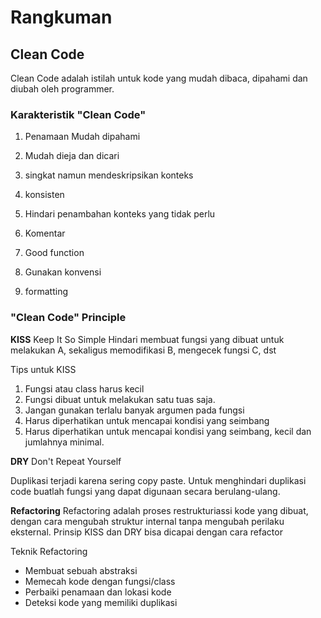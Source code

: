 # Rangkuman

## Clean Code

Clean Code adalah istilah untuk kode yang mudah dibaca, dipahami dan diubah oleh programmer.

### Karakteristik "Clean Code"

1. Penamaan Mudah dipahami

2. Mudah dieja dan dicari
3. singkat namun mendeskripsikan konteks
4. konsisten
5. Hindari penambahan konteks yang tidak perlu
6. Komentar
7. Good function
8. Gunakan konvensi
9. formatting

### "Clean Code" Principle

**KISS**
Keep It So Simple
Hindari membuat fungsi yang dibuat untuk melakukan A, sekaligus memodifikasi B, mengecek fungsi C, dst

Tips untuk KISS

1. Fungsi atau class harus kecil
2. Fungsi dibuat untuk melakukan satu tuas saja.
3. Jangan gunakan terlalu banyak argumen pada fungsi
4. Harus diperhatikan untuk mencapai kondisi yang seimbang
5. Harus diperhatikan untuk mencapai kondisi yang seimbang, kecil dan jumlahnya minimal.

**DRY**
Don't Repeat Yourself

Duplikasi terjadi karena sering copy paste. Untuk menghindari duplikasi code buatlah fungsi yang dapat digunaan secara berulang-ulang.

**Refactoring**
Refactoring adalah proses restrukturiassi kode yang dibuat, dengan cara mengubah struktur internal tanpa mengubah perilaku eksternal. Prinsip KISS dan DRY bisa dicapai dengan cara refactor

Teknik Refactoring

- Membuat sebuah abstraksi
- Memecah kode dengan fungsi/class
- Perbaiki penamaan dan lokasi kode
- Deteksi kode yang memiliki duplikasi

